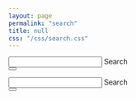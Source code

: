 ```yaml
---
layout: page
permalink: "search"
title: null
css: "/css/search.css"
---
```


<form action="/search.html" method="get">
  <!-- <label for="search-box">Search</label>
  <input type="text" id="search-box" name="query">
  <input type="submit" value="search"> -->
  <div class="input-group">
  <div class="form-outline">
    <input type="search" id="search-box" class="form-control" name="query" />
    <label class="form-label" for="form1">Search</label>
  </div>
  <button type="submit" class="btn btn-primary">
    <i class="fas fa-search"></i>
  </button>
  </div>
</form>

<div class="input-group">
  <div class="form-outline">
    <input type="search" id="form1" class="form-control" />
    <label class="form-label" for="form1">Search</label>
  </div>
  <button type="button" class="btn btn-primary">
    <i class="fas fa-search"></i>
  </button>
</div>

<!-- <ul id="search-results"></ul> -->

<div id="full-tags-list">
  <div id="search-results" class="post-list">
  </div>
</div>

<script>
  window.store = {
    {% for post in site.posts %}
      "{{ post.url | slugify }}": {
        "title": "{{ post.title | xml_escape }}",
        "author": "{{ post.author | xml_escape }}",
        "category": "{{ post.category | xml_escape }}",
        "date": {{ post.date | jsonify }},
        "content": {{ post.content | strip_html | strip_newlines | jsonify }},
        "url": "{{ post.url | xml_escape }}"
      }
      {% unless forloop.last %},{% endunless %}
    {% endfor %}
  };
</script>
<script src="/js/lunr.js"></script>
<script src="/js/search.js"></script>